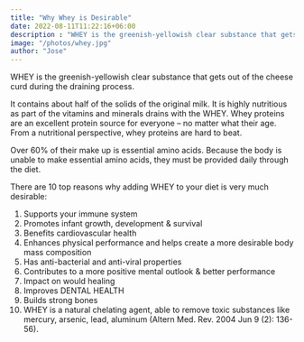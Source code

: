 ```yaml
---
title: "Why Whey is Desirable"
date: 2022-08-11T11:22:16+06:00
description : "WHEY is the greenish-yellowish clear substance that gets out of the cheese curd during the draining process"
image: "/photos/whey.jpg"
author: "Jose"
---
```



WHEY is the greenish-yellowish clear substance that gets out of the cheese curd during the draining process.

It contains about half of the solids of the original milk. It is highly nutritious as part of the vitamins and minerals drains with the WHEY.  Whey proteins are an excellent protein source for everyone – no matter what their age.  From a nutritional perspective, whey proteins are hard to beat.  

Over 60% of their make up is essential amino acids.  Because the body is unable to make essential amino acids, they must be provided daily through the diet.

There are 10 top reasons why adding WHEY to your diet is very much desirable:

1. Supports your immune system
2. Promotes infant growth, development & survival
3. Benefits cardiovascular health
4. Enhances physical performance and helps create a more desirable body mass composition
5. Has anti-bacterial and anti-viral properties
6. Contributes to a more positive mental outlook & better performance
7. Impact on would healing
8. Improves DENTAL HEALTH
9. Builds strong bones
10. WHEY is a natural chelating agent, able to remove toxic substances like mercury, arsenic, lead, aluminum (Altern Med. Rev. 2004 Jun 9 (2): 136-56).


